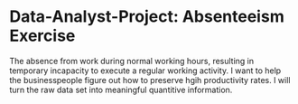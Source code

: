 # Data-Analyst-Project: Absenteeism Exercise
The absence from work during normal working hours, resulting in temporary incapacity to execute a regular working activity.
I want to help the businesspeople figure out how to preserve hgih productivity rates.
I will turn the raw data set into meaningful quantitive information.
